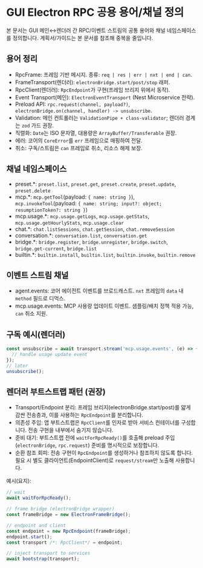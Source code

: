 # GUI Electron RPC 공용 용어/채널 정의

본 문서는 GUI 메인↔렌더러 간 RPC/이벤트 스트림의 공통 용어와 채널 네임스페이스를 정의합니다. 계획서/가이드는 본 문서를 참조해 중복을 줄입니다.

## 용어 정리

- RpcFrame: 프레임 기반 메시지. 종류: `req | res | err | nxt | end | can`.
- FrameTransport(렌더러): `electronBridge.start/post/stop` 래퍼.
- RpcClient(렌더러): `RpcEndpoint`가 구현(프레임 브리지 위에서 동작).
- Event Transport(메인): `ElectronEventTransport` (Nest Microservice 전략).
- Preload API: `rpc.request(channel, payload?)`, `electronBridge.on(channel, handler) -> unsubscribe`.
- Validation: 메인 컨트롤러는 `ValidationPipe + class-validator`; 렌더러 경계는 `zod` 가드 권장.
- 직렬화: `Date`는 ISO 문자열, 대용량은 `ArrayBuffer/Transferable` 권장.
- 에러: 코어의 `CoreError`를 `err` 프레임으로 매핑하여 전달.
- 취소: 구독/스트림은 `can` 프레임로 취소, 리소스 해제 보장.

## 채널 네임스페이스

- preset.\*: `preset.list`, `preset.get`, `preset.create`, `preset.update`, `preset.delete`
- mcp.\*: `mcp.getTool`(payload: `{ name: string }`), `mcp.invokeTool`(payload: `{ name: string; input?: object; resumptionToken?: string }`)
- mcp.usage.\*: `mcp.usage.getLogs`, `mcp.usage.getStats`, `mcp.usage.getHourlyStats`, `mcp.usage.clear`
- chat.\*: `chat.listSessions`, `chat.getSession`, `chat.removeSession`
- conversation.\*: `conversation.list`, `conversation.get`
- bridge.\*: `bridge.register`, `bridge.unregister`, `bridge.switch`, `bridge.get-current`, `bridge.list`
- builtin.\*: `builtin.install`, `builtin.list`, `builtin.invoke`, `builtin.remove`

## 이벤트 스트림 채널

- agent.events: 코어 에이전트 이벤트를 브로드캐스트. `nxt` 프레임의 `data` 내 `method` 필드로 디먹스.
- mcp.usage.events: MCP 사용량 업데이트 이벤트. 샘플링/배치 정책 적용 가능, `can` 취소 지원.

## 구독 예시(렌더러)

```ts
const unsubscribe = await transport.stream('mcp.usage.events', (e) => {
  // handle usage update event
});
// later
unsubscribe();
```

## 렌더러 부트스트랩 패턴 (권장)

- Transport/Endpoint 분리: 프레임 브리지(electronBridge.start/post)를 얇게 감싼 전송층과, 이를 사용하는 `RpcEndpoint`를 분리합니다.
- 의존성 주입: 앱 부트스트랩은 `RpcClient`를 인자로 받아 서비스 컨테이너를 구성합니다. 전송 구현을 내부에서 숨기지 않습니다.
- 준비 대기: 부트스트랩 전에 `waitForRpcReady()`를 호출해 preload 주입(`electronBridge`, `rpc.request`) 준비를 명시적으로 보장합니다.
- 순환 참조 회피: 전송 구현이 `RpcEndpoint`를 생성하거나 참조하지 않도록 합니다. 필요 시 별도 클라이언트(EndpointClient)로 `request/stream`만 노출해 사용합니다.

예시(요지):

```ts
// wait
await waitForRpcReady();

// frame bridge (electronBridge wrapper)
const frameBridge = new ElectronFrameBridge();

// endpoint and client
const endpoint = new RpcEndpoint(frameBridge);
endpoint.start();
const transport /*: RpcClient*/ = endpoint;

// inject transport to services
await bootstrap(transport);
```
